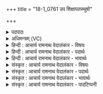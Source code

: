 +++
title = "18-1_0761 उप शिक्षापतस्थुषो"

+++
<details><summary>पदपाठः</summary>

उ꣡प꣢꣯। शि꣣क्ष। अपतस्थु꣡षः꣢। अ꣣प। तस्थु꣡षः꣢। भि꣣य꣡स꣢म्। आ। धे꣣हि। श꣡त्र꣢꣯वे। प꣡व꣢꣯मान। वि꣣दाः꣢। र꣣यि꣢म्। ७६१।
</details>

<details><summary>अधिमन्त्रम् (VC)</summary>

- पवमानः सोमः
- असितः काश्यपो देवलो वा
- गायत्री
- षड्जः
</details>

<details><summary>हिन्दी : आचार्य रामनाथ वेदालंकार - विषयः</summary>

प्रथम ऋचा में परमात्मा और राजा को सम्बोधन किया गया है।
</details>

<details><summary>हिन्दी : आचार्य रामनाथ वेदालंकार - पदार्थः</summary>

पदार्थान्वय -  प्रथम—परमात्मा के पक्ष में। हे (पवमान) पवित्रताप्रदायक, सर्वान्तर्यामी सोम परमात्मन् ! आप (अप तस्थुषः) हमसे दूर स्थित सद्गुणों को (उप शिक्ष) हमारे समीप ले आओ। (शत्रवे) काम, क्रोध आदि शत्रु के लिए (भियसम्) भय (आधेहि) प्रदान करो और हमें (रयिम्) सत्य, अहिंसा, न्याय आदि दिव्य सम्पत्ति (विदाः) प्राप्त कराओ ॥ द्वितीय—राजा के पक्ष में। हे (पवमान) गतिमय, कर्मवीर राजन् ! आप (अप तस्थुषः) हमसे दूर होकर विरोधी पक्ष में स्थित हुए वीरों को (उप शिक्ष) दण्डित करो, (शत्रवे) शत्रु के लिए (भियसम्) भय (आधेहि) उत्पन्न करो और हमें (रयिम्) धन, धान्य, सुवर्ण आदि सम्पत्ति (विदाः) प्राप्त कराओ ॥१॥ इस मन्त्र में श्लेषालङ्कार है ॥१॥
</details>

<details><summary>हिन्दी : आचार्य रामनाथ वेदालंकार - भावार्थः</summary>

भावार्थ -  जैसे परमेश्वर काम,क्रोध आदि शत्रुओं को पराजित करके स्तोता को सद्गुणों की सम्पदा प्रदान करता है,वैसे ही राष्ट्र में राजा को चाहिए कि शत्रुओं को धूल में मिलाकर प्रजा को सब धन,धान्य आदि प्रदान करे ॥१॥
</details>

<details><summary>संस्कृत : आचार्य रामनाथ वेदालंकार - विषयः</summary>

अथ प्रथमायामृचि परमात्मा नृपतिश्च सम्बोध्यते।
</details>

<details><summary>संस्कृत : आचार्य रामनाथ वेदालंकार - पदार्थः</summary>

पदार्थान्वय -  प्रथमः—परमात्मपक्षे। हे (पवमान) पवित्रताप्रदायक सर्वान्तर्यामिन् सोम परमात्मन् ! त्वम् (अपतस्थुषः) अस्मद्दूरे स्थितान् सद्गुणान् (उपशिक्ष) अस्मत्समीपम् आनय। (शत्रवे) कामक्रोधादिकाय रिपवे (भियसम्) भीतिम् (आधेहि) कुरु। अस्मभ्यं च (रयिम्) सत्याहिंसान्यायादिरूपां दिव्यां सम्पदम् (विदाः) प्रापय ॥ द्वितीयः—नृपतिपक्षे। हे पवमान गतिमय कर्मशूर राजन् ! [पवते गतिकर्मा निघं० २।१४।] त्वम् (अपतस्थुषः) अस्मत्सकाशादपगत्य विरोधिपक्षे स्थितान् वीरान् (उपशिक्ष) दण्डय, (शत्रवे) रिपवे (भियसम्) भयम् (आधेहि) उत्पादय। अस्मभ्यं च (रयिम्) धनधान्यसुवर्णसम्पत्तिम् (विदाः२) लम्भय ॥१॥ अत्र श्लेषालङ्कारः ॥१॥
</details>

<details><summary>संस्कृत : आचार्य रामनाथ वेदालंकार - भावार्थः</summary>

भावार्थ -  यथा परमेश्वरः कामक्रोधादिकान् शत्रून् पराजित्य स्तोत्रे सद्गुणसम्पत्तिं प्रयच्छति तथैव राष्ट्रे राजा शत्रून् धूलिसात्कृत्य प्रजायै सर्वं धनधान्यादिकं प्रयेच्छत् ॥१॥
</details>

<details><summary>संस्कृत : आचार्य रामनाथ वेदालंकार - पादटिप्पनी</summary>

टिप्पनी -   १. ऋ० ९।१९।६। २. विद् ज्ञाने, विद्लृ लाभे, विद सत्तायाम् इत्यस्येदं रूपम्—इति वि०।
</details>